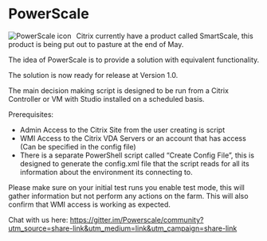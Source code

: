 # PowerScale
<img src="https://www.leeejeffries.com/wp-content/uploads/2019/05/logo_small.jpg" alt="PowerScale icon" style="float: left; margin-right: 10px;" />
Citrix currently have a product called SmartScale, this product is being put out to pasture at the end of May.

The idea of PowerScale is to provide a solution with equivalent functionality.

The solution is now ready for release at Version 1.0.

The main decision making script is designed to be run from a Citrix Controller or VM with Studio installed on a scheduled basis.

Prerequisites:
- Admin Access to the Citrix Site from the user creating is script
- WMI Access to the Citrix VDA Servers or an account that has access (Can be specified in the config file)
 - There is a separate PowerShell script called “Create Config File”, this is designed to generate the config.xml file that the script reads for all its information about the environment its connecting to.

Please make sure on your initial test runs you enable test mode, this will gather information but not perform any actions on the farm. This will also confirm that WMI access is working as expected.

Chat with us here:
https://gitter.im/Powerscale/community?utm_source=share-link&utm_medium=link&utm_campaign=share-link
